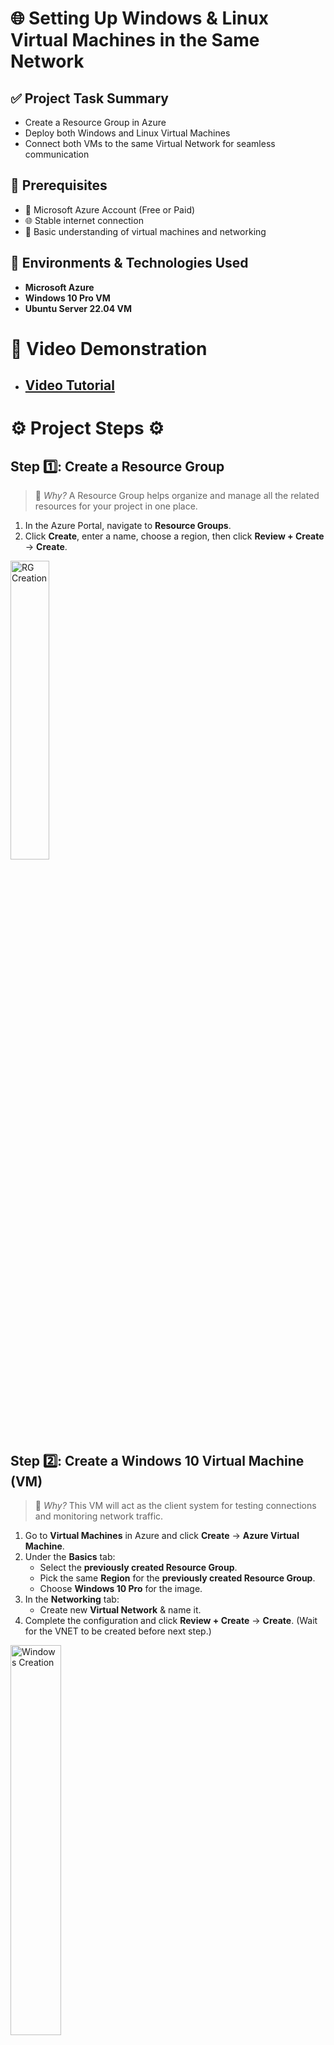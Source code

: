 <h1> 🌐 Setting Up Windows & Linux Virtual Machines in the Same Network </h1>

## ✅ Project Task Summary

- Create a Resource Group in Azure  
- Deploy both Windows and Linux Virtual Machines  
- Connect both VMs to the same Virtual Network for seamless communication  

## 📌 Prerequisites

- 🔐 Microsoft Azure Account (Free or Paid)  
- 🌐 Stable internet connection  
- 🧠 Basic understanding of virtual machines and networking  

## 🔗 Environments & Technologies Used 

- **Microsoft Azure**  
- **Windows 10 Pro VM**  
- **Ubuntu Server 22.04 VM**  

# 🎥 Video Demonstration

- ## [Video Tutorial](https://vimeo.com/1084040215/bfe15f16ea?share=copy)
  
<h1> ⚙️ Project Steps ⚙️ </h1>


## Step 1️⃣: Create a Resource Group  

>📌 *Why?* A Resource Group helps organize and manage all the related resources for your project in one place.

1. In the Azure Portal, navigate to **Resource Groups**.  
2. Click **Create**, enter a name, choose a region, then click **Review + Create** → **Create**.

<p>
<img src="https://imgur.com/DXPxCjA.png" height="35%" width="35%" alt="RG Creation">
</p>

<br>

## Step 2️⃣: Create a Windows 10 Virtual Machine (VM)  

>📌 *Why?* This VM will act as the client system for testing connections and monitoring network traffic.

1. Go to **Virtual Machines** in Azure and click **Create** → **Azure Virtual Machine**.  
2. Under the **Basics** tab:  
   - Select the **previously created Resource Group**.
   - Pick the same **Region** for the **previously created Resource Group**.
   - Choose **Windows 10 Pro** for the image.  
3. In the **Networking** tab:  
   - Create new **Virtual Network** & name it. 
4. Complete the configuration and click **Review + Create** → **Create**.
   (Wait for the VNET to be created before next step.)

<p>
<img src="https://imgur.com/HFnUwht.png" height="40%" width="40%" alt="Windows Creation">
</p>

<br>

## Step 3️⃣: Create a Linux (Ubuntu) Virtual Machine (VM)  

>📌 *Why?* The Linux VM acts as the second system in the network, allowing you to simulate communication between two machines.

1. Go to **Virtual Machines** and click **Create** → **Azure Virtual Machine**.  
2. Under the **Basics** tab:  
   - Select the **same Resource Group** used earlier.
   - Pick the same **Region** for the **previously created Resource Group**.
   - Choose **Ubuntu Server 22.04 LTS x64** for the image.  
   - Set **Authentication type** to **Username/Password**.  
3. In the **Networking** tab:  
   - Select the **same Virtual Network** used by the Windows VM.  
4. Complete the configuration and click **Review + Create** → **Create**.

<p>
<img src="https://imgur.com/NzJ71jA.png" height="40%" width="40%" alt="Linux Creation">
</p>

<br>
